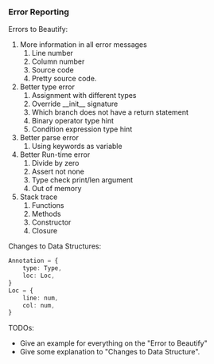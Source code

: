 ### Error Reporting
Errors to Beautify:
1. More information in all error messages
	1. Line number
	2. Column number
	3. Source code
	4. Pretty source code.
2. Better type error
	1. Assignment with different types
	2. Override \_\_init\_\_ signature
	3. Which branch does not have a return statement
	4. Binary operator type hint
	5. Condition expression type hint
3. Better parse error
	1. Using keywords as variable
4. Better Run-time error
	1. Divide by zero
	2. Assert not none
	3. Type check print/len argument
	4. Out of memory
5. Stack trace
	1. Functions
	2. Methods
	3. Constructor
	4. Closure

Changes to Data Structures:
```ts
Annotation = {
	type: Type,
	loc: Loc,
}
Loc = {
	line: num,
	col: num,
}
```

TODOs:
- Give an example for everything on the "Error to Beautify"
- Give some explanation to "Changes to Data Structure".